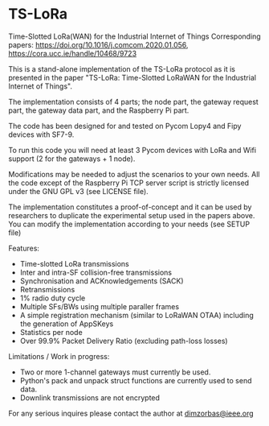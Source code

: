 # TS-LoRa 
Time-Slotted LoRa(WAN) for the Industrial Internet of Things
Corresponding papers: https://doi.org/10.1016/j.comcom.2020.01.056, https://cora.ucc.ie/handle/10468/9723

This is a stand-alone implementation of the TS-LoRa protocol as it is presented in the paper "TS-LoRa: Time-Slotted LoRaWAN for the Industrial Internet of Things". 

The implementation consists of 4 parts; the node part, the gateway request part, the gateway data part, and the Raspberry Pi part. 

The code has been designed for and tested on Pycom Lopy4 and Fipy devices with SF7-9. 

To run this code you will need at least 3 Pycom devices with LoRa and Wifi support (2 for the gateways + 1 node). 

Modifications may be needed to adjust the scenarios to your own needs. All the code except of the Raspberry Pi TCP server script is strictly licensed under the GNU GPL v3 (see LICENSE file).

The implementation constitutes a proof-of-concept and it can be used by researchers to duplicate the experimental setup used in the papers above.
You can modify the implementation according to your needs (see SETUP file)

Features:
- Time-slotted LoRa transmissions
- Inter and intra-SF collision-free transmissions
- Synchronisation and ACKnowledgements (SACK)
- Retransmissions
- 1% radio duty cycle
- Multiple SFs/BWs using multiple paraller frames
- A simple registration mechanism (similar to LoRaWAN OTAA) including the generation of AppSKeys
- Statistics per node
- Over 99.9% Packet Delivery Ratio (excluding path-loss losses)

Limitations / Work in progress:
- Two or more 1-channel gateways must currently be used. 
- Python's pack and unpack struct functions are currently used to send data. 
- Downlink transmissions are not encrypted

For any serious inquires please contact the author at dimzorbas@ieee.org
